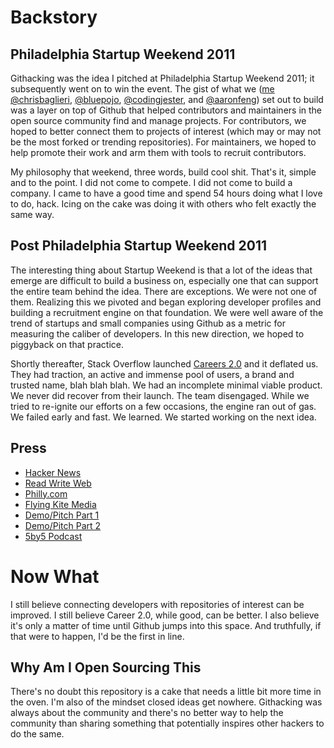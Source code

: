 # Backstory

## Philadelphia Startup Weekend 2011

Githacking was the idea I pitched at Philadelphia Startup Weekend 2011; it subsequently went on to win the event. The gist of what we ([me @chrisbaglieri](http://www.twitter.com/chrisbaglieri), [@bluepojo](http://www.twitter.com/bluepojo), [@codingjester](http://www.twitter.com/codingjester), and [@aaronfeng](http://www.twitter.com/aaronfeng)) set out to build was a layer on top of Github that helped contributors and maintainers in the open source community find and manage projects. For contributors, we hoped to better connect them to projects of interest (which may or may not be the most forked or trending repositories). For maintainers, we hoped to help promote their work and arm them with tools to recruit contributors.

My philosophy that weekend, three words, build cool shit. That's it, simple and to the point. I did not come to compete. I did not come to build a company. I came to have a good time and spend 54 hours doing what I love to do, hack. Icing on the cake was doing it with others who felt exactly the same way.

## Post Philadelphia Startup Weekend 2011

The interesting thing about Startup Weekend is that a lot of the ideas that emerge are difficult to build a business on, especially one that can support the entire team behind the idea. There are exceptions. We were not one of them. Realizing this we pivoted and began exploring developer profiles and building a recruitment engine on that foundation. We were well aware of the trend of startups and small companies using Github as a metric for measuring the caliber of developers. In this new direction, we hoped to piggyback on that practice.

Shortly thereafter, Stack Overflow launched [Careers 2.0](http://careers.stackoverflow.com/) and it deflated us. They had traction, an active and immense pool of users, a brand and trusted name, blah blah blah. We had an incomplete minimal viable product. We never did recover from their launch. The team disengaged. While we tried to re-ignite our efforts on a few occasions, the engine ran out of gas. We failed early and fast. We learned. We started working on the next idea.

## Press

* [Hacker News](http://news.ycombinator.com/item?id=2158958)
* [Read Write Web](http://www.readwriteweb.com/hack/2011/01/git-hacking-a-social-layer-for.php)
* [Philly.com](http://www.philly.com/philly/blogs/phillyinc/GitHacking_creates_buzz_at_Philas_1st_Startup_Weekend.html)
* [Flying Kite Media](http://www.flyingkitemedia.com/innovationnews/startupphilly0201.aspx)
* [Demo/Pitch Part 1](http://www.youtube.com/watch?v=A1OhsAUMWbM)
* [Demo/Pitch Part 2](http://www.youtube.com/watch?v=-FwXXt_7umQ)
* [5by5 Podcast](http://5by5.tv/devshow/35)

# Now What

I still believe connecting developers with repositories of interest can be improved. I still believe Career 2.0, while good, can be better. I also believe it's only a matter of time until Github jumps into this space. And truthfully, if that were to happen, I'd be the first in line.

## Why Am I Open Sourcing This

There's no doubt this repository is a cake that needs a little bit more time in the oven. I'm also of the mindset closed ideas get nowhere. Githacking was always about the community and there's no better way to help the community than sharing something that potentially inspires other hackers to do the same.